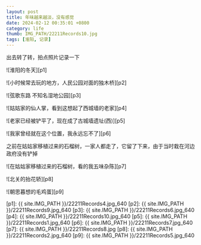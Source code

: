 ```yaml
---
layout: post
title: 年味越来越淡，没有感觉
date: 2024-02-12 00:35:01 +0800
category: life
thumb: IMG_PATH/22211Records10.jpg
tags: [淮阳, 记录]
---
```


出去转了转，拍点照片记录一下

![淮阳的冬天][p1]

![小时候常去玩的地方，人民公园对面的独木桥][p2]

![弦歌东路 不知名湿地公园][p3]

![姑姑家的仙人掌，看到这想起了西城墙的老家][p4]

![老家已经被铲平了，现在成了古城墙遗址(西)][p5]

![我家曾经就在这个位置，我永远忘不了][p6]


之前在姑姑家移植过来的石榴树，一家人都走了，它留了下来，由于当时栽在河边政府没有铲掉


![在姑姑家移植过来的石榴树，看的我五味杂陈][p7]

![北关的抬花轿][p8]

![朝思暮想的毛鸡蛋][p9]


[p1]: {{ site.IMG_PATH }}/22211Records4.jpg_640
[p2]: {{ site.IMG_PATH }}/22211Records9.jpg_640
[p3]: {{ site.IMG_PATH }}/22211Records6.jpg_640
[p4]: {{ site.IMG_PATH }}/22211Records10.jpg_640
[p5]: {{ site.IMG_PATH }}/22211Records1.jpg_640
[p6]: {{ site.IMG_PATH }}/22211Records7.jpg_640
[p7]: {{ site.IMG_PATH }}/22211Records8.jpg
[p8]: {{ site.IMG_PATH }}/22211Records2.jpg_640
[p9]: {{ site.IMG_PATH }}/22211Records5.jpg_640
